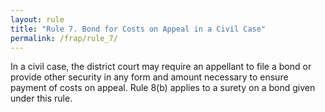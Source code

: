 ```yaml
---
layout: rule
title: "Rule 7. Bond for Costs on Appeal in a Civil Case"
permalink: /frap/rule_7/
---
```


In a civil case, the district court may require an appellant to file a bond or provide other security in any form and amount necessary to ensure payment of costs on appeal. Rule 8(b) applies to a surety on a bond given under this rule.
